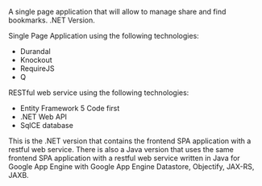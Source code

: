 A single page application that will allow to manage share and find bookmarks. .NET Version.

Single Page Application using the following technologies:
- Durandal
- Knockout
- RequireJS
- Q

RESTful web service using the following technologies:

- Entity Framework 5 Code first
- .NET Web API
- SqlCE database 

This is the .NET version that contains the frontend SPA application with a restful web service. There is also a Java version that uses the same frontend SPA application with a restful web service written in Java for Google App Engine with Google App Engine Datastore, Objectify, JAX-RS, JAXB.
